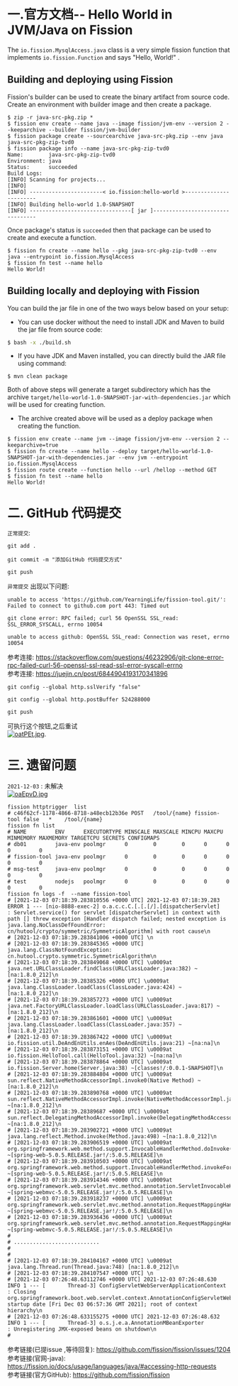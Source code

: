 #  一.官方文档-- Hello World in JVM/Java on Fission

The `io.fission.MysqlAccess.java` class is a very simple fission function that implements `io.fission.Function` and says "Hello, World!" .

## Building and deploying using Fission

Fission's builder can be used to create the binary artifact from source code. Create an environment with builder image and then create a package. 

```
$ zip -r java-src-pkg.zip *
$ fission env create --name java --image fission/jvm-env --version 2 --keeparchive --builder fission/jvm-builder
$ fission package create --sourcearchive java-src-pkg.zip --env java
java-src-pkg-zip-tvd0
$ fission package info --name java-src-pkg-zip-tvd0
Name:        java-src-pkg-zip-tvd0
Environment: java
Status:      succeeded
Build Logs:
[INFO] Scanning for projects...
[INFO] 
[INFO] -----------------------< io.fission:hello-world >-----------------------
[INFO] Building hello-world 1.0-SNAPSHOT
[INFO] --------------------------------[ jar ]---------------------------------
```

Once package's status is `succeeded` then that package can be used to create and execute a function.

```
$ fission fn create --name hello --pkg java-src-pkg-zip-tvd0 --env java --entrypoint io.fission.MysqlAccess
$ fission fn test --name hello
Hello World!
```

## Building locally and deploying with Fission

You can build the jar file in one of the two ways below based on your setup:

- You can use docker without the need to install JDK and Maven to build the jar file from source code:

```bash
$ bash -x ./build.sh

```
- If you have JDK and Maven installed, you can directly build the JAR file using command:

```
$ mvn clean package
```

Both of above steps will generate a target subdirectory which has the archive `target/hello-world-1.0-SNAPSHOT-jar-with-dependencies.jar` which will be used for creating function.

- The archive created above will be used as a deploy package when creating the function.

```
$ fission env create --name jvm --image fission/jvm-env --version 2 --keeparchive=true
$ fission fn create --name hello --deploy target/hello-world-1.0-SNAPSHOT-jar-with-dependencies.jar --env jvm --entrypoint io.fission.MysqlAccess
$ fission route create --function hello --url /hellop --method GET
$ fission fn test --name hello
Hello World!
```
# 二. GitHub 代码提交
`正常提交`:  
```shell
git add .

git commit -m "添加GitHub 代码提交方式"

git push 
```
`异常提交` 出现以下问题:
```shell
unable to access 'https://github.com/YearningLife/fission-tool.git/': Failed to connect to github.com port 443: Timed out

git clone error: RPC failed; curl 56 OpenSSL SSL_read: SSL_ERROR_SYSCALL, errno 10054

unable to access github: OpenSSL SSL_read: Connection was reset, errno 10054
```


参考连接: https://stackoverflow.com/questions/46232906/git-clone-error-rpc-failed-curl-56-openssl-ssl-read-ssl-error-syscall-errno  
参考连接: https://juejin.cn/post/6844904193170341896
 ```shell
git config --global http.sslVerify "false"

git config --global http.postBuffer 524288000

git push
```
可执行这个按钮,之后重试  
[![oatPEt.jpg](https://z3.ax1x.com/2021/12/03/oatPEt.jpg)](https://imgtu.com/i/oatPEt).  

# 三. 遗留问题

`2021-12-03` : 未解决  
[![oaEpvD.jpg](https://z3.ax1x.com/2021/12/03/oaEpvD.jpg)](https://imgtu.com/i/oaEpvD)  
```shell
fission httptrigger  list 
# c46f62cf-1178-4866-8718-a48ecb12b36e POST   /tool/{name} fission-tool false   *    /tool/{name}
fission fn list  
# NAME         ENV      EXECUTORTYPE MINSCALE MAXSCALE MINCPU MAXCPU MINMEMORY MAXMEMORY TARGETCPU SECRETS CONFIGMAPS
# db01         java-env poolmgr      0        0        0      0      0         0         0                 
# fission-tool java-env poolmgr      0        0        0      0      0         0         0                 
# msg-test     java-env poolmgr      0        0        0      0      0         0         0                 
# test         nodejs   poolmgr      0        0        0      0      0         0         0
fission fn logs -f  --name fission-tool
# [2021-12-03 07:18:39.283810556 +0000 UTC] 2021-12-03 07:18:39.283 ERROR 1 --- [nio-8888-exec-2] o.a.c.c.C.[.[.[/].[dispatcherServlet]    : Servlet.service() for servlet [dispatcherServlet] in context with path [] threw exception [Handler dispatch failed; nested exception is java.lang.NoClassDefFoundError: cn/hutool/crypto/symmetric/SymmetricAlgorithm] with root cause\n
# [2021-12-03 07:18:39.283841006 +0000 UTC] \n
# [2021-12-03 07:18:39.283845365 +0000 UTC] java.lang.ClassNotFoundException: cn.hutool.crypto.symmetric.SymmetricAlgorithm\n
# [2021-12-03 07:18:39.283849068 +0000 UTC] \u0009at java.net.URLClassLoader.findClass(URLClassLoader.java:382) ~[na:1.8.0_212]\n
# [2021-12-03 07:18:39.28385326 +0000 UTC] \u0009at java.lang.ClassLoader.loadClass(ClassLoader.java:424) ~[na:1.8.0_212]\n
# [2021-12-03 07:18:39.283857273 +0000 UTC] \u0009at java.net.FactoryURLClassLoader.loadClass(URLClassLoader.java:817) ~[na:1.8.0_212]\n
# [2021-12-03 07:18:39.283861601 +0000 UTC] \u0009at java.lang.ClassLoader.loadClass(ClassLoader.java:357) ~[na:1.8.0_212]\n
# [2021-12-03 07:18:39.283867422 +0000 UTC] \u0009at io.fission.util.DeAndEnUtils.enAes(DeAndEnUtils.java:21) ~[na:na]\n
# [2021-12-03 07:18:39.283873151 +0000 UTC] \u0009at io.fission.HelloTool.call(HelloTool.java:32) ~[na:na]\n
# [2021-12-03 07:18:39.283878864 +0000 UTC] \u0009at io.fission.Server.home(Server.java:38) ~[classes!/:0.0.1-SNAPSHOT]\n
# [2021-12-03 07:18:39.283884804 +0000 UTC] \u0009at sun.reflect.NativeMethodAccessorImpl.invoke0(Native Method) ~[na:1.8.0_212]\n
# [2021-12-03 07:18:39.283890768 +0000 UTC] \u0009at sun.reflect.NativeMethodAccessorImpl.invoke(NativeMethodAccessorImpl.java:62) ~[na:1.8.0_212]\n
# [2021-12-03 07:18:39.28389687 +0000 UTC] \u0009at sun.reflect.DelegatingMethodAccessorImpl.invoke(DelegatingMethodAccessorImpl.java:43) ~[na:1.8.0_212]\n
# [2021-12-03 07:18:39.283902721 +0000 UTC] \u0009at java.lang.reflect.Method.invoke(Method.java:498) ~[na:1.8.0_212]\n
# [2021-12-03 07:18:39.283906519 +0000 UTC] \u0009at org.springframework.web.method.support.InvocableHandlerMethod.doInvoke(InvocableHandlerMethod.java:209) ~[spring-web-5.0.5.RELEASE.jar!/:5.0.5.RELEASE]\n
# [2021-12-03 07:18:39.283910503 +0000 UTC] \u0009at org.springframework.web.method.support.InvocableHandlerMethod.invokeForRequest(InvocableHandlerMethod.java:136) ~[spring-web-5.0.5.RELEASE.jar!/:5.0.5.RELEASE]\n
# [2021-12-03 07:18:39.283914346 +0000 UTC] \u0009at org.springframework.web.servlet.mvc.method.annotation.ServletInvocableHandlerMethod.invokeAndHandle(ServletInvocableHandlerMethod.java:102) ~[spring-webmvc-5.0.5.RELEASE.jar!/:5.0.5.RELEASE]\n
# [2021-12-03 07:18:39.283918237 +0000 UTC] \u0009at org.springframework.web.servlet.mvc.method.annotation.RequestMappingHandlerAdapter.invokeHandlerMethod(RequestMappingHandlerAdapter.java:877) ~[spring-webmvc-5.0.5.RELEASE.jar!/:5.0.5.RELEASE]\n
# [2021-12-03 07:18:39.283936436 +0000 UTC] \u0009at org.springframework.web.servlet.mvc.method.annotation.RequestMappingHandlerAdapter.handleInternal(RequestMappingHandlerAdapter.java:783) ~[spring-webmvc-5.0.5.RELEASE.jar!/:5.0.5.RELEASE]\n
# 
# ...........................
# 
# 
# [2021-12-03 07:18:39.284104167 +0000 UTC] \u0009at java.lang.Thread.run(Thread.java:748) [na:1.8.0_212]\n
# [2021-12-03 07:18:39.284107547 +0000 UTC] \n
# [2021-12-03 07:26:48.63112746 +0000 UTC] 2021-12-03 07:26:48.630  INFO 1 --- [       Thread-3] ConfigServletWebServerApplicationContext : Closing org.springframework.boot.web.servlet.context.AnnotationConfigServletWebServerApplicationContext@3d04a311: startup date [Fri Dec 03 06:57:36 GMT 2021]; root of context hierarchy\n
# [2021-12-03 07:26:48.633155275 +0000 UTC] 2021-12-03 07:26:48.632  INFO 1 --- [       Thread-3] o.s.j.e.a.AnnotationMBeanExporter        : Unregistering JMX-exposed beans on shutdown\n
# 
```

参考链接(已提issue ,等待回复): https://github.com/fission/fission/issues/1204  
参考链接(官网-java): https://fission.io/docs/usage/languages/java/#accessing-http-requests  
参考链接(官方GitHub): https://github.com/fission/fission  